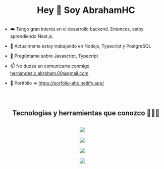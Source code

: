 <div id="user-content-toc">
  <ul align="center">
    <summary><h1 style="display: inline-block">Hey 👋 Soy AbrahamHC</h1></summary>
  </ul>
</div>
<p>

- ☁️ Tengo gran interés en el desarrollo backend. Entonces, estoy aprendiendo Nest.js.

- 🔭 Actualmente estoy trabajando en Nodejs, Typecript y PostgreSQL

- 💬 Pregúntame sobre Javascript, Typecript

- 📫 No dudes en comunicarte conmigo hernandez.c.abraham.00@gmail.com

- 💼 Portfolio => https://porfolio-ahc.netlify.app/
</p>
<br>

<div id="user-content-toc">
  <ul align="center">
    <summary><h2 style="display: inline-block">Tecnologías y herramientas que conozco 👨🏻‍💻</h2></summary>
  </ul>
</div>

<p align="center">
  <a href="https://skillicons.dev">
    <img src="https://skillicons.dev/icons?i=html,css,tailwind,js,ts"><br><br>
    <img src="https://skillicons.dev/icons?i=nodejs,express,postman,npm"><br><br>
    <img src="https://skillicons.dev/icons?i=mongodb,postgresql,prisma"><br><br>
    <img src="https://skillicons.dev/icons?i=git,github,ubuntu,powershell,vscode&perline=14" />
  </a>
</p>
